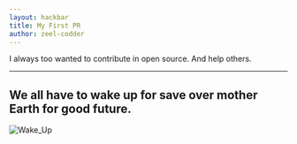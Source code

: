 ```yaml
---
layout: hackbar
title: My First PR
author: zeel-codder
---
```


<!-- Your MESSAGE on open source-->
I always too wanted to contribute in open source. And help others.

---

## We all have to wake up for save over mother Earth for good future.<!-- Your MESSAGE on climate change -->

![Wake_Up]({{site.baseurl}}/assets/images/zeel_codder.jpg)